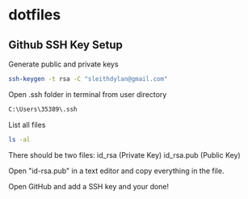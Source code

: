 # dotfiles

## Github SSH Key Setup


Generate public and private keys
```sh
ssh-keygen -t rsa -C "sleithdylan@gmail.com"
```

Open .ssh folder in terminal from user directory
```sh
C:\Users\35389\.ssh
```

List all files
```sh
ls -al
```

There should be two files:
id_rsa (Private Key)
id_rsa.pub (Public Key)

Open "id-rsa.pub" in a text editor and copy everything in the file.

Open GitHub and add a SSH key and your done!